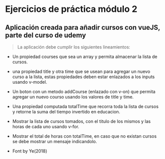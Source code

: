 # Ejercicios de práctica módulo 2

## Aplicación creada para añadir cursos con vueJS, parte del curso de udemy

> La aplicación debe cumplir los siguientes lineamientos:

- Un propiedad courses que sea un array y permita almacenar la lista de cursos.
- una propiedad title y otra time que se usean para agregar un nuevo curso a la lista, estas propiedades deben estar enlazados a los inputs usando v-model.
- Un boton con un metodo addCourse (enlazado con v-on) que permita agregar un nuevo courso usando los valores de title y time.
- Una propiedad computada totalTime que recorra toda la lista de cursos y retorne la suma del tiempo invertido en educacion.
- Mostrar la lista de cursos tomados, con el titulo de los mismos y las horas de cada uno usando v-for.
- Mostrar el total de horas con totalTime, en caso que no existan cursos se debe mostrar un mensaje indicandolo.

- Font by Ye(2018)

